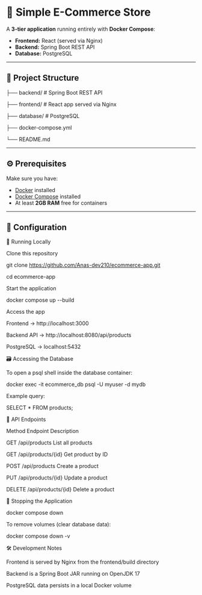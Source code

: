 # 🛒 Simple E-Commerce Store

A **3-tier application** running entirely with **Docker Compose**:

- **Frontend:** React (served via Nginx)
- **Backend:** Spring Boot REST API
- **Database:** PostgreSQL

---

## 📂 Project Structure

├── backend/ # Spring Boot REST API

├── frontend/ # React app served via Nginx

├── database/ # PostgreSQL

├── docker-compose.yml

└── README.md

---

## ⚙️ Prerequisites

Make sure you have:

- [Docker](https://docs.docker.com/get-docker/) installed  
- [Docker Compose](https://docs.docker.com/compose/install/) installed  
- At least **2GB RAM** free for containers

---

## 🔑 Configuration

🚀 Running Locally

Clone this repository

git clone https://github.com/Anas-dev210/ecommerce-app.git

cd ecommerce-app

Start the application

docker compose up --build

Access the app

Frontend → http://localhost:3000

Backend API → http://localhost:8080/api/products

PostgreSQL → localhost:5432

🗃 Accessing the Database

To open a psql shell inside the database container:

docker exec -it ecommerce_db psql -U myuser -d mydb

Example query:

SELECT * FROM products;

📡 API Endpoints

Method	Endpoint	Description

GET	/api/products	List all products


GET	/api/products/{id}	Get product by ID

POST	/api/products	Create a product

PUT	/api/products/{id}	Update a product

DELETE	/api/products/{id}	Delete a product

🛑 Stopping the Application

docker compose down

To remove volumes (clear database data):

docker compose down -v

🛠 Development Notes

Frontend is served by Nginx from the frontend/build directory

Backend is a Spring Boot JAR running on OpenJDK 17

PostgreSQL data persists in a local Docker volume
